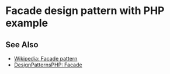 # Facade design pattern with PHP example

## See Also

* [Wikipedia: Facade pattern](https://en.wikipedia.org/wiki/Facade_pattern)
* [DesignPatternsPHP: Facade](http://designpatternsphp.readthedocs.io/en/latest/Structural/Facade/README.html)
